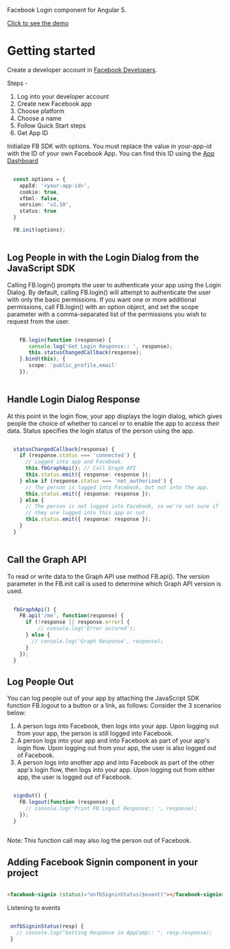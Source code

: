 Facebook Login component for Angular 5.

[Click to see the demo](https://angular-facebook.stackblitz.io/signin)

# Getting started

Create a developer account in [Facebook Developers](https://developers.facebook.com).

Steps -

1. Log into your developer account
2. Create new Facebook app
3. Choose platform
4. Choose a name
5. Follow Quick Start steps
6. Get App ID

Initialize FB SDK with options. You must replace the value in your-app-id with the ID of your own Facebook App. You can find this ID using the [App Dashboard](https://developers.facebook.com/apps)

```typescript

  const options = {
    appId: '<your-app-id>',
    cookie: true,
    xfbml: false,
    version: 'v2.10',
    status: true
  }

  FB.init(options);
      
```

## Log People in with the Login Dialog from the JavaScript SDK

Calling FB.login() prompts the user to authenticate your app using the Login Dialog. By default, calling FB.login() will attempt to authenticate the user with only the basic permissions. If you want one or more additional permissions, call FB.login() with an option object, and set the scope parameter with a comma-separated list of the permissions you wish to request from the user.

```typescript

    FB.login(function (response) {
       console.log('Get Login Response:: ', response);
       this.statusChangedCallback(response);
    }.bind(this), {
       scope: 'public_profile,email'
    });
      
```
## Handle Login Dialog Response

At this point in the login flow, your app displays the login dialog, which gives people the choice of whether to cancel or to enable the app to access their data. Status specifies the login status of the person using the app.

```typescript

  statusChangedCallback(response) {
    if (response.status === 'connected') {
      // Logged into app and Facebook.
      this.fbGraphApi(); // Call Graph API
      this.status.emit({ response: response });
    } else if (response.status === 'not_authorized') {
      // The person is logged into Facebook, but not into the app.
      this.status.emit({ response: response });
    } else {
      // The person is not logged into Facebook, so we're not sure if
      // they are logged into this app or not.
      this.status.emit({ response: response });
    }
  }
  
```

## Call the Graph API

To read or write data to the Graph API use method FB.api(). The version parameter in the FB.init call is used to determine which Graph API version is used.

```typescript

  fbGraphApi() {
    FB.api('/me', function(response) {
      if (!response || response.error) {
          // console.log('Error occured');
      } else {
        // console.log('Graph Response', response);
      }
    });
  }  
```

## Log People Out

You can log people out of your app by attaching the JavaScript SDK function FB.logout to a button or a link, as follows:
Consider the 3 scenarios below:

1. A person logs into Facebook, then logs into your app. Upon logging out from your app, the person is still logged into Facebook.
2. A person logs into your app and into Facebook as part of your app's login flow. Upon logging out from your app, the user is also logged out of Facebook.
3. A person logs into another app and into Facebook as part of the other app's login flow, then logs into your app. Upon logging out from either app, the user is logged out of Facebook.

```typescript

  signOut() {
    FB.logout(function (response) {
      // console.log('Print FB Logout Response:: ', response);
    });
  }
  
```
Note: This function call may also log the person out of Facebook.

## Adding Facebook Signin component in your project

```html

<facebook-signin (status)="onfbSigninStatus($event)"></facebook-signin>

```
Listening to events

```typescript

 onfbSigninStatus(resp) {
   // console.log("Getting Response in AppComp:: ", resp.response);
 }
  
```

